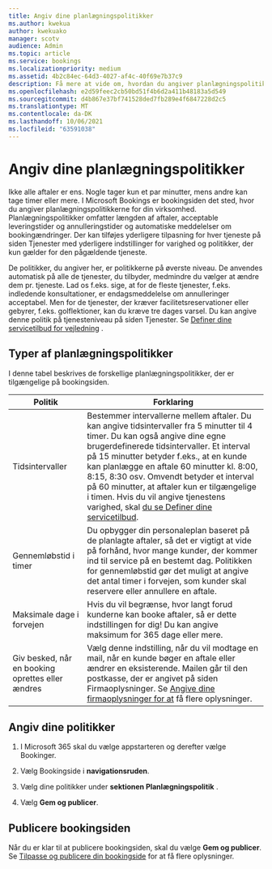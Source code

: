 ```yaml
---
title: Angiv dine planlægningspolitikker
ms.author: kwekua
author: kwekuako
manager: scotv
audience: Admin
ms.topic: article
ms.service: bookings
ms.localizationpriority: medium
ms.assetid: 4b2c84ec-64d3-4027-af4c-40f69e7b37c9
description: Få mere at vide om, hvordan du angiver planlægningspolitikker for din virksomhed. Planlægningspolitikker omfatter længden af aftaler samt acceptable leveringstider og annulleringstider.
ms.openlocfilehash: e2d59feec2cb50bd51f4b6d2a411b48183a5d549
ms.sourcegitcommit: d4b867e37bf741528ded7fb289e4f6847228d2c5
ms.translationtype: MT
ms.contentlocale: da-DK
ms.lasthandoff: 10/06/2021
ms.locfileid: "63591038"
---
```

# <a name="set-your-scheduling-policies"></a>Angiv dine planlægningspolitikker

Ikke alle aftaler er ens. Nogle tager kun et par minutter, mens andre kan tage timer eller mere. I Microsoft Bookings er bookingsiden det sted, hvor du angiver planlægningspolitikkerne for din virksomhed. Planlægningspolitikker omfatter længden af aftaler, acceptable leveringstider og annulleringstider og automatiske meddelelser om bookingændringer. Der kan tilføjes yderligere tilpasning for hver tjeneste på siden Tjenester med yderligere indstillinger for varighed og politikker, der kun gælder for den pågældende tjeneste.

De politikker, du angiver her, er politikkerne på øverste niveau. De anvendes automatisk på alle de tjenester, du tilbyder, medmindre du vælger at ændre dem pr. tjeneste. Lad os f.eks. sige, at for de fleste tjenester, f.eks. indledende konsultationer, er endagsmeddelelse om annulleringer acceptabel. Men for de tjenester, der kræver facilitetsreservationer eller gebyrer, f.eks. golflektioner, kan du kræve tre dages varsel. Du kan angive denne politik på tjenesteniveau på siden Tjenester. Se [Definer dine servicetilbud for vejledning](define-service-offerings.md) .

## <a name="types-of-scheduling-policies"></a>Typer af planlægningspolitikker

I denne tabel beskrives de forskellige planlægningspolitikker, der er tilgængelige på bookingsiden.

| Politik | Forklaring |
|---|---|
| Tidsintervaller | Bestemmer intervallerne mellem aftaler. Du kan angive tidsintervaller fra 5 minutter til 4 timer. Du kan også angive dine egne brugerdefinerede tidsintervaller. Et interval på 15 minutter betyder f.eks., at en kunde kan planlægge en aftale 60 minutter kl. 8:00, 8:15, 8:30 osv. Omvendt betyder et interval på 60 minutter, at aftaler kun er tilgængelige i timen. Hvis du vil angive tjenestens varighed, skal [du se Definer dine servicetilbud](define-service-offerings.md). |
| Gennemløbstid i timer | Du opbygger din personaleplan baseret på de planlagte aftaler, så det er vigtigt at vide på forhånd, hvor mange kunder, der kommer ind til service på en bestemt dag. Politikken for gennemløbstid gør det muligt at angive det antal timer i forvejen, som kunder skal reservere eller annullere en aftale. |
| Maksimale dage i forvejen | Hvis du vil begrænse, hvor langt forud kunderne kan booke aftaler, så er dette indstillingen for dig! Du kan angive maksimum for 365 dage eller mere. |
| Giv besked, når en booking oprettes eller ændres | Vælg denne indstilling, når du vil modtage en mail, når en kunde bøger en aftale eller ændrer en eksisterende. Mailen går til den postkasse, der er angivet på siden Firmaoplysninger. Se [Angive dine firmaoplysninger for at](enter-business-information.md) få flere oplysninger. |

## <a name="set-your-policies"></a>Angiv dine politikker

1. I Microsoft 365 skal du vælge appstarteren og derefter vælge Bookinger.

1. Vælg Bookingside i **navigationsruden**.

1. Vælg dine politikker under **sektionen Planlægningspolitik** .

1. Vælg **Gem og publicer**.

## <a name="publish-the-booking-page"></a>Publicere bookingsiden

Når du er klar til at publicere bookingsiden, skal du vælge **Gem og publicer**. Se [Tilpasse og publicere din bookingside](customize-booking-page.md) for at få flere oplysninger.

